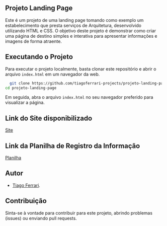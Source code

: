 ## Projeto Landing Page

Este é um projeto de uma landing page tomando como exemplo um estabelecimento que presta serviços de Arquitetura, desenvolvido utilizando HTML e CSS. O objetivo deste projeto é demonstrar como criar uma página de destino simples e interativa para apresentar informações e imagens de forma atraente.


## Executando o Projeto

Para executar o projeto localmente, basta clonar este repositório e abrir o arquivo `index.html` em um navegador da web.

```bash
  git clone https://github.com/tiagoferrari-projects/projeto-landing-page.git
cd projeto-landing-page
```

Em seguida, abra o arquivo `index.html` no seu navegador preferido para visualizar a página.

## Link do Site disponibilizado
[Site](https://comfy-wisp-ff6c73.netlify.app/)

## Link da Planilha de Registro da Informação
[Planilha](https://docs.google.com/spreadsheets/d/1AbVihgJW42Befg8K3U9BNi7SXpYUo4VbKIPrYPyS2QU/edit?usp=sharing)

## Autor

- [Tiago Ferrari](https://github.com/tiagoferrari-projects/).

## Contribuição

Sinta-se à vontade para contribuir para este projeto, abrindo problemas (issues) ou enviando pull requests.
